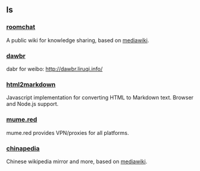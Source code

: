 ## ls

### [roomchat](http://zh.roomchat.im/)
A public wiki for knowledge sharing, based on [mediawiki](https://www.mediawiki.org/).

### [dawbr](https://github.com/liruqi/dawbr)
dabr for weibo: http://dawbr.liruqi.info/

### [html2markdown](https://liruqi.github.io/html2markdown/)
Javascript implementation for converting HTML to Markdown text. Browser and Node.js support.

### [mume.red](https://mume.red/)
mume.red provides VPN/proxies for all platforms.

### [chinapedia](https://zh.chinapedia.org/)
Chinese wikipedia mirror and more, based on [mediawiki](https://www.mediawiki.org/).

